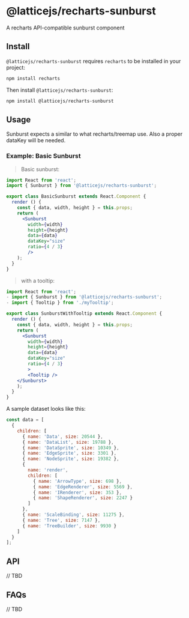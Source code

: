 # @latticejs/recharts-sunburst

A recharts API-compatible sunburst component

## Install

`@latticejs/recharts-sunburst` requires `recharts` to be installed in your project:

```bash
npm install recharts
```

Then install `@latticejs/recharts-sunburst`:

```bash
npm install @latticejs/recharts-sunburst
```

## Usage

Sunburst expects a similar to what recharts/treemap use. Also a proper dataKey will be needed. 

### Example: Basic Sunburst 

> Basic sunburst:

```jsx
import React from 'react';
import { Sunburst } from '@latticejs/recharts-sunburst';

export class BasicSunburst extends React.Component {
  render () {
    const { data, width, height } = this.props;
    return (
      <Sunburst 
        width={width}
        height={height}
        data={data}
        dataKey="size"
        ratio={4 / 3}
        />
    );
  }
}

```

> with a tooltip:

```jsx
import React from 'react';
- import { Sunburst } from '@latticejs/recharts-sunburst';
- import { Tooltip } from './myTooltip';

export class SunburstWithTooltip extends React.Component {
  render () {
    const { data, width, height } = this.props;
    return (
      <Sunburst 
        width={width}
        height={height}
        data={data}
        dataKey="size"
        ratio={4 / 3}
        >
        <Tooltip />
    </Sunburst>
    );
  }
}
```

A sample dataset looks like this:

```javascript
const data = [
  {
    children: [
      { name: 'Data', size: 20544 },
      { name: 'DataList', size: 19788 },
      { name: 'DataSprite', size: 10349 },
      { name: 'EdgeSprite', size: 3301 },
      { name: 'NodeSprite', size: 19382 },
      {
        name: 'render',
        children: [
          { name: 'ArrowType', size: 698 },
          { name: 'EdgeRenderer', size: 5569 },
          { name: 'IRenderer', size: 353 },
          { name: 'ShapeRenderer', size: 2247 }
        ]
      },
      { name: 'ScaleBinding', size: 11275 },
      { name: 'Tree', size: 7147 },
      { name: 'TreeBuilder', size: 9930 }
    ]
  }
];
```

## API

// TBD


## FAQs

// TBD
